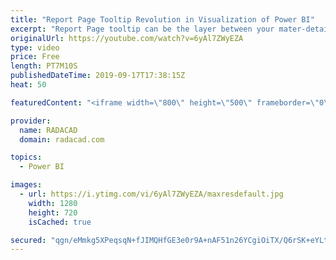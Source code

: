 ```yaml
---
title: "Report Page Tooltip Revolution in Visualization of Power BI"
excerpt: "Report Page tooltip can be the layer between your mater-detail report design. You can customize the tooltip of your Power BI charts using this feature. Download the dataset and read more about it from here: https://radacad.com/report-page-tooltip-revolution-in-visualization-of-power-bi  Learn more about"
originalUrl: https://youtube.com/watch?v=6yAl7ZWyEZA
type: video
price: Free
length: PT7M10S
publishedDateTime: 2019-09-17T17:38:15Z
heat: 50

featuredContent: "<iframe width=\"800\" height=\"500\" frameborder=\"0\" src=\"https://www.youtube.com/embed/6yAl7ZWyEZA\" allow=\"accelerometer; autoplay; encrypted-media; gyroscope; picture-in-picture\" allowfullscreen></iframe>"

provider:
  name: RADACAD
  domain: radacad.com

topics:
  - Power BI

images:
  - url: https://i.ytimg.com/vi/6yAl7ZWyEZA/maxresdefault.jpg
    width: 1280
    height: 720
    isCached: true

secured: "qgn/eMmkg5XPeqsqN+fJIMQHfGE3e0r9A+nAF51n26YCgiOiTX/Q6rSK+eYLtS1tKCeNFgamXqXSaa1gsTxyorfGBz8BsF+s4Qq7xX0XD2i/PzZADB9udClFReNJS6KE/LXfP8UuJJjYMKaA9h+mTvwK8AZnvmh2aKuQoC5hJkk+KNxXXWJZXlZqKSbNv6b6OyKk6K9TFX3T1BPIbDt1RkNFhdu/skTD8Q19kM03FVlXAtGn+mL5J4dlYknxVKXqj43nDczJtDYrW4247M8sj9zXmATlK0J7jgF6tLv5oCnQmNlCq0qFlBFq1xHHOeSWo5UtS5AfrM8romTtBNYtjnzilFcFMKfT4OU3nhXjzLdGXWI6o92It7g3Gjpxqf2SWK1zDPk0OpCLF7itygbdMIAqLvQHpKQq4tTIGQ4kGiM=;A/VA7VlSOpcc8DLkgW47jA=="
---
```


